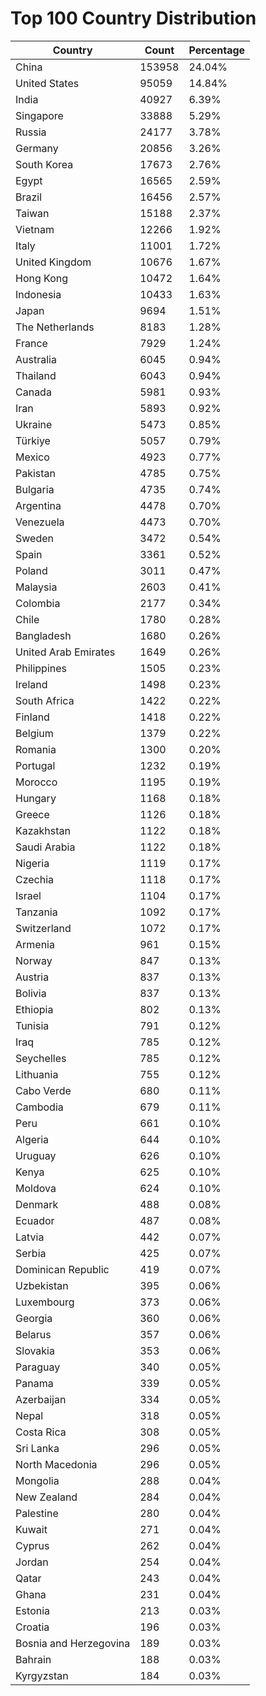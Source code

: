 # Top 100 Country Distribution
| Country | Count | Percentage |
|----|----|----|
| China | 153958 | 24.04% |
| United States | 95059 | 14.84% |
| India | 40927 | 6.39% |
| Singapore | 33888 | 5.29% |
| Russia | 24177 | 3.78% |
| Germany | 20856 | 3.26% |
| South Korea | 17673 | 2.76% |
| Egypt | 16565 | 2.59% |
| Brazil | 16456 | 2.57% |
| Taiwan | 15188 | 2.37% |
| Vietnam | 12266 | 1.92% |
| Italy | 11001 | 1.72% |
| United Kingdom | 10676 | 1.67% |
| Hong Kong | 10472 | 1.64% |
| Indonesia | 10433 | 1.63% |
| Japan | 9694 | 1.51% |
| The Netherlands | 8183 | 1.28% |
| France | 7929 | 1.24% |
| Australia | 6045 | 0.94% |
| Thailand | 6043 | 0.94% |
| Canada | 5981 | 0.93% |
| Iran | 5893 | 0.92% |
| Ukraine | 5473 | 0.85% |
| Türkiye | 5057 | 0.79% |
| Mexico | 4923 | 0.77% |
| Pakistan | 4785 | 0.75% |
| Bulgaria | 4735 | 0.74% |
| Argentina | 4478 | 0.70% |
| Venezuela | 4473 | 0.70% |
| Sweden | 3472 | 0.54% |
| Spain | 3361 | 0.52% |
| Poland | 3011 | 0.47% |
| Malaysia | 2603 | 0.41% |
| Colombia | 2177 | 0.34% |
| Chile | 1780 | 0.28% |
| Bangladesh | 1680 | 0.26% |
| United Arab Emirates | 1649 | 0.26% |
| Philippines | 1505 | 0.23% |
| Ireland | 1498 | 0.23% |
| South Africa | 1422 | 0.22% |
| Finland | 1418 | 0.22% |
| Belgium | 1379 | 0.22% |
| Romania | 1300 | 0.20% |
| Portugal | 1232 | 0.19% |
| Morocco | 1195 | 0.19% |
| Hungary | 1168 | 0.18% |
| Greece | 1126 | 0.18% |
| Kazakhstan | 1122 | 0.18% |
| Saudi Arabia | 1122 | 0.18% |
| Nigeria | 1119 | 0.17% |
| Czechia | 1118 | 0.17% |
| Israel | 1104 | 0.17% |
| Tanzania | 1092 | 0.17% |
| Switzerland | 1072 | 0.17% |
| Armenia | 961 | 0.15% |
| Norway | 847 | 0.13% |
| Austria | 837 | 0.13% |
| Bolivia | 837 | 0.13% |
| Ethiopia | 802 | 0.13% |
| Tunisia | 791 | 0.12% |
| Iraq | 785 | 0.12% |
| Seychelles | 785 | 0.12% |
| Lithuania | 755 | 0.12% |
| Cabo Verde | 680 | 0.11% |
| Cambodia | 679 | 0.11% |
| Peru | 661 | 0.10% |
| Algeria | 644 | 0.10% |
| Uruguay | 626 | 0.10% |
| Kenya | 625 | 0.10% |
| Moldova | 624 | 0.10% |
| Denmark | 488 | 0.08% |
| Ecuador | 487 | 0.08% |
| Latvia | 442 | 0.07% |
| Serbia | 425 | 0.07% |
| Dominican Republic | 419 | 0.07% |
| Uzbekistan | 395 | 0.06% |
| Luxembourg | 373 | 0.06% |
| Georgia | 360 | 0.06% |
| Belarus | 357 | 0.06% |
| Slovakia | 353 | 0.06% |
| Paraguay | 340 | 0.05% |
| Panama | 339 | 0.05% |
| Azerbaijan | 334 | 0.05% |
| Nepal | 318 | 0.05% |
| Costa Rica | 308 | 0.05% |
| Sri Lanka | 296 | 0.05% |
| North Macedonia | 296 | 0.05% |
| Mongolia | 288 | 0.04% |
| New Zealand | 284 | 0.04% |
| Palestine | 280 | 0.04% |
| Kuwait | 271 | 0.04% |
| Cyprus | 262 | 0.04% |
| Jordan | 254 | 0.04% |
| Qatar | 243 | 0.04% |
| Ghana | 231 | 0.04% |
| Estonia | 213 | 0.03% |
| Croatia | 196 | 0.03% |
| Bosnia and Herzegovina | 189 | 0.03% |
| Bahrain | 188 | 0.03% |
| Kyrgyzstan | 184 | 0.03% |
